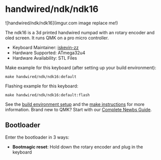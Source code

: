 # handwired/ndk/ndk16

![handwired/ndk/ndk16](imgur.com image replace me!)

The ndk16 is a 3d printed handwired numpad with an rotary encoder and oled screen. It runs QMK on a pro micro controller.

* Keyboard Maintainer: [iskevin-zz](https://github.com/itskevin-zz)
* Hardware Supported: ATmega32u4
* Hardware Availability: STL Files

Make example for this keyboard (after setting up your build environment):

    make handwired/ndk/ndk16:default

Flashing example for this keyboard:

    make handwired/ndk/ndk16:default:flash

See the [build environment setup](https://docs.qmk.fm/#/getting_started_build_tools) and the [make instructions](https://docs.qmk.fm/#/getting_started_make_guide) for more information. Brand new to QMK? Start with our [Complete Newbs Guide](https://docs.qmk.fm/#/newbs).

## Bootloader

Enter the bootloader in 3 ways:

* **Bootmagic reset**: Hold down the rotary encoder and plug in the keyboard
